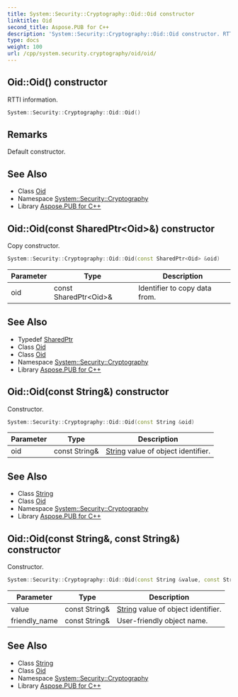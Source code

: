 ```yaml
---
title: System::Security::Cryptography::Oid::Oid constructor
linktitle: Oid
second_title: Aspose.PUB for C++
description: 'System::Security::Cryptography::Oid::Oid constructor. RTTI information in C++.'
type: docs
weight: 100
url: /cpp/system.security.cryptography/oid/oid/
---
```

## Oid::Oid() constructor


RTTI information.

```cpp
System::Security::Cryptography::Oid::Oid()
```

## Remarks


Default constructor. 
## See Also

* Class [Oid](../)
* Namespace [System::Security::Cryptography](../../)
* Library [Aspose.PUB for C++](../../../)
## Oid::Oid(const SharedPtr\<Oid\>\&) constructor


Copy constructor.

```cpp
System::Security::Cryptography::Oid::Oid(const SharedPtr<Oid> &oid)
```


| Parameter | Type | Description |
| --- | --- | --- |
| oid | const SharedPtr\<Oid\>\& | Identifier to copy data from. |

## See Also

* Typedef [SharedPtr](../../../system/sharedptr/)
* Class [Oid](../)
* Class [Oid](../)
* Namespace [System::Security::Cryptography](../../)
* Library [Aspose.PUB for C++](../../../)
## Oid::Oid(const String\&) constructor


Constructor.

```cpp
System::Security::Cryptography::Oid::Oid(const String &oid)
```


| Parameter | Type | Description |
| --- | --- | --- |
| oid | const String\& | [String](../../../system/string/) value of object identifier. |

## See Also

* Class [String](../../../system/string/)
* Class [Oid](../)
* Namespace [System::Security::Cryptography](../../)
* Library [Aspose.PUB for C++](../../../)
## Oid::Oid(const String\&, const String\&) constructor


Constructor.

```cpp
System::Security::Cryptography::Oid::Oid(const String &value, const String &friendly_name)
```


| Parameter | Type | Description |
| --- | --- | --- |
| value | const String\& | [String](../../../system/string/) value of object identifier. |
| friendly_name | const String\& | User-friendly object name. |

## See Also

* Class [String](../../../system/string/)
* Class [Oid](../)
* Namespace [System::Security::Cryptography](../../)
* Library [Aspose.PUB for C++](../../../)
